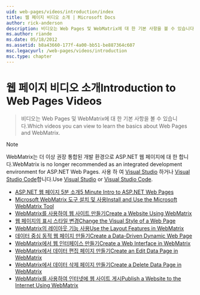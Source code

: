 ```yaml
---
uid: web-pages/videos/introduction/index
title: 웹 페이지 비디오 소개 | Microsoft Docs
author: rick-anderson
description: 비디오는 Web Pages 및 WebMatrix에 대 한 기본 사항을 볼 수 있습니다.
ms.author: riande
ms.date: 05/18/2012
ms.assetid: b8a43660-177f-4a00-bb51-be887364c607
msc.legacyurl: /web-pages/videos/introduction
msc.type: chapter
---
```

<a name="introduction-to-web-pages-videos"></a><span data-ttu-id="eb4ed-103">웹 페이지 비디오 소개</span><span class="sxs-lookup"><span data-stu-id="eb4ed-103">Introduction to Web Pages Videos</span></span>
====================
> <span data-ttu-id="eb4ed-104">비디오는 Web Pages 및 WebMatrix에 대 한 기본 사항을 볼 수 있습니다.</span><span class="sxs-lookup"><span data-stu-id="eb4ed-104">Which videos you can view to learn the basics about Web Pages and WebMatrix.</span></span>

> [!NOTE] 
> <span data-ttu-id="eb4ed-105">WebMatrix는 더 이상 권장 통합된 개발 환경으로 ASP.NET 웹 페이지에 대 한 합니다.</span><span class="sxs-lookup"><span data-stu-id="eb4ed-105">WebMatrix is no longer recommended as an integrated development environment for ASP.NET Web Pages.</span></span> <span data-ttu-id="eb4ed-106">사용 하 여 [Visual Studio](xref:aspnet/web-pages/overview/getting-started/program-asp-net-web-pages-in-visual-studio) 하거나 [Visual Studio Code](https://code.visualstudio.com/)합니다.</span><span class="sxs-lookup"><span data-stu-id="eb4ed-106">Use [Visual Studio](xref:aspnet/web-pages/overview/getting-started/program-asp-net-web-pages-in-visual-studio) or [Visual Studio Code](https://code.visualstudio.com/).</span></span>


- [<span data-ttu-id="eb4ed-107">ASP.NET 웹 페이지 5분 소개</span><span class="sxs-lookup"><span data-stu-id="eb4ed-107">5 Minute Intro to ASP.NET Web Pages</span></span>](5-minute-introduction-to-aspnet-web-pages.md)
- [<span data-ttu-id="eb4ed-108">Microsoft WebMatrix 도구 설치 및 사용</span><span class="sxs-lookup"><span data-stu-id="eb4ed-108">Install and Use the Microsoft WebMatrix Tool</span></span>](install-and-use-the-microsoft-webmatrix-tool.md)
- [<span data-ttu-id="eb4ed-109">WebMatrix를 사용하여 웹 사이트 만들기</span><span class="sxs-lookup"><span data-stu-id="eb4ed-109">Create a Website Using WebMatrix</span></span>](create-a-website-using-webmatrix.md)
- [<span data-ttu-id="eb4ed-110">웹 페이지의 표시 스타일 변경</span><span class="sxs-lookup"><span data-stu-id="eb4ed-110">Change the Visual Style of a Web Page</span></span>](change-the-visual-style-of-a-web-page.md)
- [<span data-ttu-id="eb4ed-111">WebMatrix의 레이아웃 기능 사용</span><span class="sxs-lookup"><span data-stu-id="eb4ed-111">Use the Layout Features in WebMatrix</span></span>](use-the-layout-features-in-webmatrix.md)
- [<span data-ttu-id="eb4ed-112">데이터 중심 동적 웹 페이지 만들기</span><span class="sxs-lookup"><span data-stu-id="eb4ed-112">Create a Data-Driven Dynamic Web Page</span></span>](create-a-data-driven-dynamic-web-page.md)
- [<span data-ttu-id="eb4ed-113">WebMatrix에서 웹 인터페이스 만들기</span><span class="sxs-lookup"><span data-stu-id="eb4ed-113">Create a Web Interface in WebMatrix</span></span>](create-a-web-interface-in-webmatrix.md)
- [<span data-ttu-id="eb4ed-114">WebMatrix에서 데이터 편집 페이지 만들기</span><span class="sxs-lookup"><span data-stu-id="eb4ed-114">Create an Edit Data Page in WebMatrix</span></span>](create-an-edit-data-page-in-webmatrix.md)
- [<span data-ttu-id="eb4ed-115">WebMatrix에서 데이터 삭제 페이지 만들기</span><span class="sxs-lookup"><span data-stu-id="eb4ed-115">Create a Delete Data Page in WebMatrix</span></span>](create-a-delete-data-page-in-webmatrix.md)
- [<span data-ttu-id="eb4ed-116">WebMatrix를 사용하여 인터넷에 웹 사이트 게시</span><span class="sxs-lookup"><span data-stu-id="eb4ed-116">Publish a Website to the Internet Using WebMatrix</span></span>](publish-a-website-to-the-internet-using-webmatrix.md)
